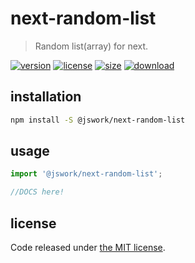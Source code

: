 # next-random-list
> Random list(array) for next.

[![version][version-image]][version-url]
[![license][license-image]][license-url]
[![size][size-image]][size-url]
[![download][download-image]][download-url]

## installation
```bash
npm install -S @jswork/next-random-list
```

## usage
```js
import '@jswork/next-random-list';

//DOCS here!
```

## license
Code released under [the MIT license](https://github.com/afeiship/next-random-list/blob/master/LICENSE.txt).

[version-image]: https://img.shields.io/npm/v/@jswork/next-random-list
[version-url]: https://npmjs.org/package/@jswork/next-random-list

[license-image]: https://img.shields.io/npm/l/@jswork/next-random-list
[license-url]: https://github.com/afeiship/next-random-list/blob/master/LICENSE.txt

[size-image]: https://img.shields.io/bundlephobia/minzip/@jswork/next-random-list
[size-url]: https://github.com/afeiship/next-random-list/blob/master/dist/next-random-list.min.js

[download-image]: https://img.shields.io/npm/dm/@jswork/next-random-list
[download-url]: https://www.npmjs.com/package/@jswork/next-random-list
